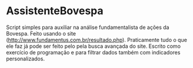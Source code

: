 # AssistenteBovespa
Script simples para auxiliar na análise fundamentalista de ações da Bovespa. Feito usando o site (http://www.fundamentus.com.br/resultado.php). Praticamente tudo o que ele faz já pode ser feito pelo pela busca avançada do site. Escrito como exercício de programação e para filtrar dados também com indicadores personalizados.
